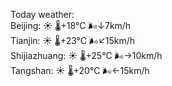 Today weather:  
Beijing: ☀️   🌡️+18°C 🌬️↓7km/h  
Tianjin: ☀️   🌡️+23°C 🌬️↙15km/h  
Shijiazhuang: ☀️   🌡️+25°C 🌬️→10km/h  
Tangshan: ☀️   🌡️+20°C 🌬️←15km/h  
